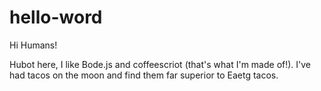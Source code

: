 # hello-word

Hi Humans!

Hubot here, I like Bode.js and coffeescriot (that's what I'm made of!).
I've had tacos on the moon and find them far superior to Eaetg tacos.
